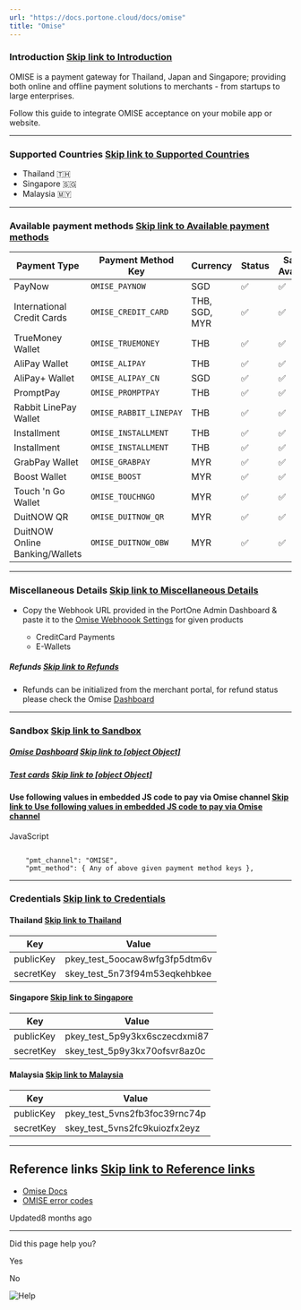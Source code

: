 ```yaml
---
url: "https://docs.portone.cloud/docs/omise"
title: "Omise"
---
```


### Introduction   [Skip link to Introduction](https://docs.portone.cloud/docs/omise\#introduction)

OMISE is a payment gateway for Thailand, Japan and Singapore; providing both online and offline payment solutions to merchants - from startups to large enterprises.

Follow this guide to integrate OMISE acceptance on your mobile app or website.

* * *

### Supported Countries   [Skip link to Supported Countries](https://docs.portone.cloud/docs/omise\#supported-countries)

- Thailand 🇹🇭
- Singapore 🇸🇬
- Malaysia 🇲🇾

* * *

### Available payment methods   [Skip link to Available payment methods](https://docs.portone.cloud/docs/omise\#available-payment-methods)

| Payment Type | Payment Method Key | Currency | Status | Sandbox Availability |
| --- | --- | --- | --- | --- |
| PayNow | `OMISE_PAYNOW` | SGD | ✅ | ✅ |
| International Credit Cards | `OMISE_CREDIT_CARD` | THB, SGD, MYR | ✅ | ✅ |
| TrueMoney Wallet | `OMISE_TRUEMONEY` | THB | ✅ | ✅ |
| AliPay Wallet | `OMISE_ALIPAY` | THB | ✅ | ✅ |
| AliPay+ Wallet | `OMISE_ALIPAY_CN` | SGD | ✅ | ✅ |
| PromptPay | `OMISE_PROMPTPAY` | THB | ✅ | ✅ |
| Rabbit LinePay Wallet | `OMISE_RABBIT_LINEPAY` | THB | ✅ | ✅ |
| Installment | `OMISE_INSTALLMENT` | THB | ✅ | ✅ |
| Installment | `OMISE_INSTALLMENT` | THB | ✅ | ✅ |
| GrabPay Wallet | `OMISE_GRABPAY` | MYR | ✅ | ✅ |
| Boost Wallet | `OMISE_BOOST` | MYR | ✅ | ✅ |
| Touch 'n Go Wallet | `OMISE_TOUCHNGO` | MYR | ✅ | ✅ |
| DuitNOW QR | `OMISE_DUITNOW_QR` | MYR | ✅ | ✅ |
| DuitNOW Online Banking/Wallets | `OMISE_DUITNOW_OBW` | MYR | ✅ | ✅ |

* * *

### Miscellaneous Details   [Skip link to Miscellaneous Details](https://docs.portone.cloud/docs/omise\#miscellaneous-details)

- Copy the Webhook URL provided in the PortOne Admin Dashboard & paste it to the [Omise Webhoook Settings](https://dashboard.omise.co/webhooks) for given products

  - CreditCard Payments
  - E-Wallets

##### Refunds   [Skip link to Refunds](https://docs.portone.cloud/docs/omise\#refunds)

- Refunds can be initialized from the merchant portal, for refund status please check the Omise [Dashboard](https://dashboard.omise.co/refunds)

* * *

### Sandbox   [Skip link to Sandbox](https://docs.portone.cloud/docs/omise\#sandbox)

##### [Omise Dashboard](https://dashboard.omise.co/)   [Skip link to [object Object]](https://docs.portone.cloud/docs/omise\#omise-dashboard)

##### [Test cards](https://www.omise.co/api-testing)   [Skip link to [object Object]](https://docs.portone.cloud/docs/omise\#test-cards)

#### Use following values in embedded JS code to pay via Omise channel   [Skip link to Use following values in embedded JS code to pay via Omise channel](https://docs.portone.cloud/docs/omise\#use-following-values-in-embedded-js-code-to-pay-via-omise-channel)

JavaScript

```rdmd-code lang-javascript theme-light

    "pmt_channel": "OMISE",
    "pmt_method": { Any of above given payment method keys },

```

* * *

### Credentials   [Skip link to Credentials](https://docs.portone.cloud/docs/omise\#credentials)

#### Thailand   [Skip link to Thailand](https://docs.portone.cloud/docs/omise\#thailand)

| Key | Value |
| --- | --- |
| publicKey | pkey\_test\_5oocaw8wfg3fp5dtm6v |
| secretKey | skey\_test\_5n73f94m53eqkehbkee |

#### Singapore   [Skip link to Singapore](https://docs.portone.cloud/docs/omise\#singapore)

| Key | Value |
| --- | --- |
| publicKey | pkey\_test\_5p9y3kx6sczecdxmi87 |
| secretKey | skey\_test\_5p9y3kx70ofsvr8az0c |

#### Malaysia   [Skip link to Malaysia](https://docs.portone.cloud/docs/omise\#malaysia)

| Key | Value |
| --- | --- |
| publicKey | pkey\_test\_5vns2fb3foc39rnc74p |
| secretKey | skey\_test\_5vns2fc9kuiozfx2eyz |

* * *

## Reference links   [Skip link to Reference links](https://docs.portone.cloud/docs/omise\#reference-links)

- [Omise Docs](https://www.omise.co/docs)
- [OMISE error codes](https://www.omise.co/api-errors)

Updated8 months ago

* * *

Did this page help you?

Yes

No

![Help](https://cdn.jsdelivr.net/gh/iamport-intl/portone-devx-chatbot-widget@production/public/chat-intro1.svg)